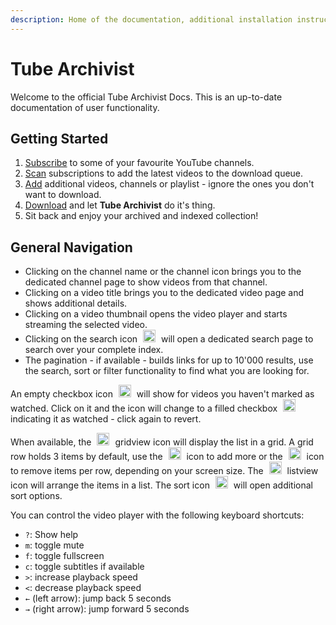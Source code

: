 ```yaml
---
description: Home of the documentation, additional installation instructions and user guide. Recommended reading for all interested in the project.
---
```


# Tube Archivist
Welcome to the official Tube Archivist Docs. This is an up-to-date documentation of user functionality.

## Getting Started

1. [Subscribe](channels.md#channels-overview) to some of your favourite YouTube channels.
2. [Scan](downloads.md#rescan-subscriptions) subscriptions to add the latest videos to the download queue.
3. [Add](downloads.md#add-to-download-queue) additional videos, channels or playlist - ignore the ones you don't want to download.
4. [Download](downloads.md#download-queue) and let **Tube Archivist** do it's thing.
5. Sit back and enjoy your archived and indexed collection!

## General Navigation
* Clicking on the channel name or the channel icon brings you to the dedicated channel page to show videos from that channel.
* Clicking on a video title brings you to the dedicated video page and shows additional details.
* Clicking on a video thumbnail opens the video player and starts streaming the selected video.
* Clicking on the search icon <img src="assets/icon-search.png?raw=true" alt="gridview icon" width="20px" style="margin:0 5px;"> will open a dedicated search page to search over your complete index.
* The pagination - if available - builds links for up to 10'000 results, use the search, sort or filter functionality to find what you are looking for.


An empty checkbox icon <img src="assets/icon-unseen.png?raw=true" alt="unseen icon" width="20px" style="margin:0 5px;"> will show for videos you haven't marked as watched. Click on it and the icon will change to a filled checkbox <img src="assets/icon-seen.png?raw=true" alt="seen icon" width="20px" style="margin:0 5px;"> indicating it as watched - click again to revert.

When available, the <img src="assets/icon-gridview.png?raw=true" alt="gridview icon" width="20px" style="margin:0 5px;"> gridview icon will display the list in a grid. A grid row holds 3 items by default, use the <img src="assets/icon-add.png?raw=true" alt="listview icon" width="20px" style="margin:0 5px;"> icon to add more or the <img src="assets/icon-substract.png?raw=true" alt="listview icon" width="20px" style="margin:0 5px;"> icon to remove items per row, depending on your screen size. The <img src="assets/icon-listview.png?raw=true" alt="listview icon" width="20px" style="margin:0 5px;"> listview icon will arrange the items in a list. The sort icon <img src="assets/icon-sort.png?raw=true" alt="listview icon" width="20px" style="margin:0 5px;"> will open additional sort options.

You can control the video player with the following keyboard shortcuts:

- `?`: Show help
- `m`: toggle mute
- `f`: toggle fullscreen
- `c`: toggle subtitles if available
- `>`: increase playback speed
- `<`: decrease playback speed
- `←` (left arrow): jump back 5 seconds
- `→` (right arrow): jump forward 5 seconds

